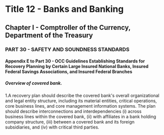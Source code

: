 
# Title 12 - Banks and Banking
## Chapter I - Comptroller of the Currency, Department of the Treasury
### PART 30 - SAFETY AND SOUNDNESS STANDARDS
#### Appendix E to Part 30 - OCC Guidelines Establishing Standards for Recovery Planning by Certain Large Insured National Banks, Insured Federal Savings Associations, and Insured Federal Branches
##### Overview of covered bank.

1.A recovery plan should describe the covered bank's overall organizational and legal entity structure, including its material entities, critical operations, core business lines, and core management information systems. The plan should describe interconnections and interdependencies (i) across business lines within the covered bank, (ii) with affiliates in a bank holding company structure, (iii) between a covered bank and its foreign subsidiaries, and (iv) with critical third parties.
